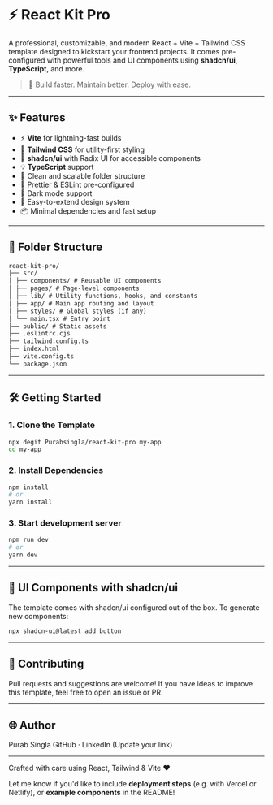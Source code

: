 # ⚡ React Kit Pro


A professional, customizable, and modern React + Vite + Tailwind CSS template designed to kickstart your frontend projects. It comes pre-configured with powerful tools and UI components using **shadcn/ui**, **TypeScript**, and more.

> 🚀 Build faster. Maintain better. Deploy with ease.

---

## ✨ Features

- ⚡ **Vite** for lightning-fast builds
- 🎨 **Tailwind CSS** for utility-first styling
- 🧩 **shadcn/ui** with Radix UI for accessible components
- 💡 **TypeScript** support
- 📁 Clean and scalable folder structure
- 🧼 Prettier & ESLint pre-configured
- 🔁 Dark mode support
- 🔄 Easy-to-extend design system
- 📦 Minimal dependencies and fast setup

---

## 📂 Folder Structure

```txt
react-kit-pro/
├── src/
│ ├── components/ # Reusable UI components
│ ├── pages/ # Page-level components
│ ├── lib/ # Utility functions, hooks, and constants
│ ├── app/ # Main app routing and layout
│ ├── styles/ # Global styles (if any)
│ └── main.tsx # Entry point
├── public/ # Static assets
├── .eslintrc.cjs
├── tailwind.config.ts
├── index.html
├── vite.config.ts
└── package.json
```

---

## 🛠️ Getting Started

### 1. Clone the Template

```bash
npx degit Purabsingla/react-kit-pro my-app
cd my-app
```

### 2. Install Dependencies

```bash
npm install
# or
yarn install
```

### 3. Start development server

```bash
npm run dev
# or
yarn dev
```

---

## 🧩 UI Components with shadcn/ui

The template comes with shadcn/ui configured out of the box. To generate new components:

```bash
npx shadcn-ui@latest add button
```

---

## 🙌 Contributing
Pull requests and suggestions are welcome! If you have ideas to improve this template, feel free to open an issue or PR.

---

## 🌐 Author
Purab Singla
GitHub · LinkedIn (Update your link)

---

Crafted with care using React, Tailwind & Vite ❤️


Let me know if you'd like to include **deployment steps** (e.g. with Vercel or Netlify), or **example components** in the README!

